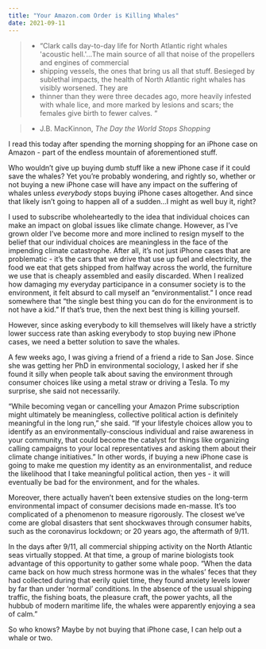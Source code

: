 ```yaml
---
title: "Your Amazon.com Order is Killing Whales"
date: 2021-09-11
---
```


>- “Clark calls day-to-day life for North Atlantic right whales 'acoustic hell.'…The main source of all that noise of the propellers and engines of commercial
>- shipping vessels, the ones that bring us all that stuff. Besieged by sublethal impacts, the health of North Atlantic right whales has visibly worsened. They are
>- thinner than they were three decades ago, more heavily infested with whale lice, and more marked by lesions and scars; the females give birth to fewer calves. “

>- J.B. MacKinnon, _The Day the World Stops Shopping_

I read this today after spending the morning shopping for an iPhone case on Amazon - part of the endless mountain of aforementioned stuff.

Who wouldn’t give up buying dumb stuff like a new iPhone case if it could save the whales? Yet you’re probably wondering, and rightly so, whether or not buying a new iPhone case will have any impact on the suffering of whales unless _everybody_ stops buying iPhone cases altogether. And since that likely isn’t going to happen all of a sudden…I might as well buy it, right?

I used to subscribe wholeheartedly to the idea that individual choices can make an impact on global issues like climate change. However, as I’ve grown older I’ve become more and more inclined to resign myself to the belief that our individual choices are meaningless in the face of the impending climate catastrophe. After all, it’s not just iPhone cases that are problematic - it’s the cars that we drive that use up fuel and electricity, the food we eat that gets shipped from halfway across the world, the furniture we use that is cheaply assembled and easily discarded. When I realized how damaging my everyday participance in a consumer society is to the environment, it felt absurd to call myself an “environmentalist.” I once read somewhere that “the single best thing you can do for the environment is to not have a kid.” If that’s true, then the next best thing is killing yourself.

However, since asking everybody to kill themselves will likely have a strictly lower success rate than asking everybody to stop buying new iPhone cases, we need a better solution to save the whales.

A few weeks ago, I was giving a friend of a friend a ride to San Jose. Since she was getting her PhD in environmental sociology, I asked her if she found it silly when people talk about saving the environment through consumer choices like using a metal straw or driving a Tesla. To my surprise, she said not necessarily.

“While becoming vegan or cancelling your Amazon Prime subscription might ultimately be meaningless, collective political action is definitely meaningful in the long run,” she said. “If your lifestyle choices allow you to identify as an environmentally-conscious individual and raise awareness in your community, that could become the catalyst for things like organizing calling campaigns to your local representatives and asking them about their climate change initiatives.” In other words, if buying a new iPhone case is going to make me question my identity as an environmentalist, and reduce the likelihood that I take meaningful political action, then yes - it will eventually be bad for the environment, and for the whales.

Moreover, there actually haven’t been extensive studies on the long-term environmental impact of consumer decisions made en-masse. It’s too complicated of a phenomenon to measure rigorously. The closest we’ve come are global disasters that sent shockwaves through consumer habits, such as the coronavirus lockdown; or 20 years ago, the aftermath of 9/11.

In the days after 9/11, all commercial shipping activity on the North Atlantic seas virtually stopped. At that time, a group of marine biologists took advantage of this opportunity to gather some whale poop. “When the data came back on how much stress hormone was in the whales’ feces that they had collected during that eerily quiet time, they found anxiety levels lower by far than under ‘normal’ conditions. In the absence of the usual shipping traffic, the fishing boats, the pleasure craft, the power yachts, all the hubbub of modern maritime life, the whales were apparently enjoying a sea of calm.”

So who knows? Maybe by not buying that iPhone case, I can help out a whale or two.

